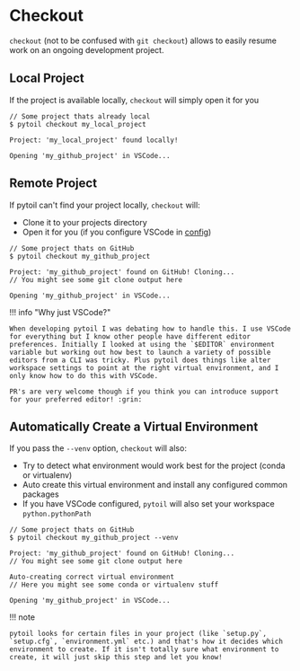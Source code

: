 # Checkout

`checkout` (not to be confused with `git checkout`) allows to easily resume work on an ongoing development project.

## Local Project

If the project is available locally, `checkout` will simply open it for you

<div class="termy">

```console
// Some project thats already local
$ pytoil checkout my_local_project

Project: 'my_local_project' found locally!

Opening 'my_github_project' in VSCode...
```

</div>

## Remote Project

If pytoil can't find your project locally, `checkout` will:

* Clone it to your projects directory
* Open it for you (if you configure VSCode in [config])

<div class="termy">

```console
// Some project thats on GitHub
$ pytoil checkout my_github_project

Project: 'my_github_project' found on GitHub! Cloning...
// You might see some git clone output here

Opening 'my_github_project' in VSCode...
```

</div>

!!! info "Why just VSCode?"

    When developing pytoil I was debating how to handle this. I use VSCode for everything but I know other people have different editor preferences. Initially I looked at using the `$EDITOR` environment variable but working out how best to launch a variety of possible editors from a CLI was tricky. Plus pytoil does things like alter workspace settings to point at the right virtual environment, and I only know how to do this with VSCode.

    PR's are very welcome though if you think you can introduce support for your preferred editor! :grin:

## Automatically Create a Virtual Environment

If you pass the `--venv` option, `checkout` will also:

* Try to detect what environment would work best for the project (conda or virtualenv)
* Auto create this virtual environment and install any configured common packages
* If you have VSCode configured, `pytoil` will also set your workspace `python.pythonPath`

<div class="termy">

```console
// Some project thats on GitHub
$ pytoil checkout my_github_project --venv

Project: 'my_github_project' found on GitHub! Cloning...
// You might see some git clone output here

Auto-creating correct virtual environment
// Here you might see some conda or virtualenv stuff

Opening 'my_github_project' in VSCode...
```

</div>

!!! note
    
    pytoil looks for certain files in your project (like `setup.py`, `setup.cfg`, `environment.yml` etc.) and that's how it decides which environment to create. If it isn't totally sure what environment to create, it will just skip this step and let you know!

[config]: ../config.md
